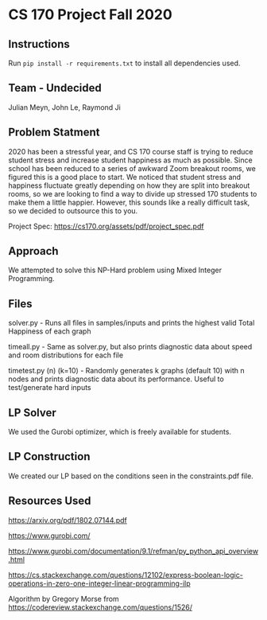 # CS 170 Project Fall 2020

## Instructions

Run `pip install -r requirements.txt` to install all dependencies used.

## Team - Undecided
Julian Meyn, John Le, Raymond Ji 

## Problem Statment
2020 has been a stressful year, and CS 170 course staff is trying to reduce student stress and increase student happiness
as much as possible. Since school has been reduced to a series of awkward Zoom breakout rooms, we figured this is
a good place to start. We noticed that student stress and happiness fluctuate greatly depending on how they are split
into breakout rooms, so we are looking to find a way to divide up stressed 170 students to make them a little happier.
However, this sounds like a really difficult task, so we decided to outsource this to you.

Project Spec: https://cs170.org/assets/pdf/project_spec.pdf

## Approach
We attempted to solve this NP-Hard problem using Mixed Integer Programming. 

## Files
solver.py  - Runs all files in samples/inputs and prints the highest valid Total Happiness of each graph

timeall.py - Same as solver.py, but also prints diagnostic data about speed and room distributions for each file

timetest.py (n) (k=10) - Randomly generates k graphs (default 10) with n nodes and prints diagnostic data about its performance. 
Useful to test/generate hard inputs

## LP Solver
We used the Gurobi optimizer, which is freely available for students. 

## LP Construction
We created our LP based on the conditions seen in the constraints.pdf file.

## Resources Used
https://arxiv.org/pdf/1802.07144.pdf

https://www.gurobi.com/

https://www.gurobi.com/documentation/9.1/refman/py_python_api_overview.html

https://cs.stackexchange.com/questions/12102/express-boolean-logic-operations-in-zero-one-integer-linear-programming-ilp

Algorithm by Gregory Morse from https://codereview.stackexchange.com/questions/1526/
